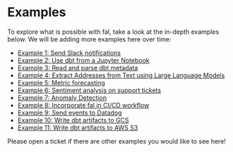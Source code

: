 # Examples

To explore what is possible with fal, take a look at the in-depth examples below. We will be adding more examples here over time:

- [Example 1: Send Slack notifications](slack-example/README.md)
- [Example 2: Use dbt from a Jupyter Notebook](write_jupyter_notebook/README.md)
- [Example 3: Read and parse dbt metadata](read_dbt_metadata/README.md)
- [Example 4: Extract Addresses from Text using Large Language Models](address-extraction-llm/README.md)
- [Example 5: Metric forecasting](metric-forecast/README.md)
- [Example 6: Sentiment analysis on support tickets](sentiment-analysis/README.md)
- [Example 7: Anomaly Detection](anomaly-detection/README.md)
- [Example 8: Incorporate fal in CI/CD workflow](ci_example/README.md)
- [Example 9: Send events to Datadog](datadog_event/README.md)
- [Example 10: Write dbt artifacts to GCS](write_to_gcs/README.md)
- [Example 11: Write dbt artifacts to AWS S3](write_to_aws/README.md)

Please open a ticket if there are other examples you would like to see here!
